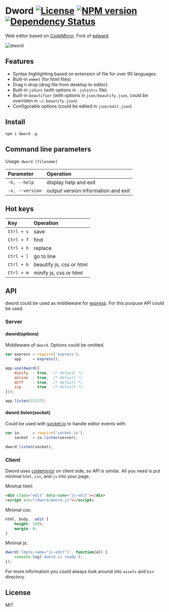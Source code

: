 Dword [![License][LicenseIMGURL]][LicenseURL] [![NPM version][NPMIMGURL]][NPMURL] [![Dependency Status][DependencyStatusIMGURL]][DependencyStatusURL]
=======
[NPMIMGURL]:                https://img.shields.io/npm/v/dword.svg?style=flat
[BuildStatusIMGURL]:        https://img.shields.io/travis/coderaiser/dword/master.svg?style=flat
[DependencyStatusIMGURL]:   https://img.shields.io/gemnasium/coderaiser/dword.svg?style=flat
[LicenseIMGURL]:            https://img.shields.io/badge/license-MIT-317BF9.svg?style=flat
[NPM_INFO_IMG]:             https://nodei.co/npm/dword.png
[NPMURL]:                   https://npmjs.org/package/dword "npm"
[DependencyStatusURL]:      https://gemnasium.com/coderaiser/dword "Dependency Status"
[LicenseURL]:               https://tldrlegal.com/license/mit-license "MIT License"

Web editor based on [CodeMirror](http://codemirror.net).
Fork of [edward](https://github.com/cloudcmd/edward "Edward").

![dword](https://raw.githubusercontent.com/coderaiser/dword/master/img/dword.png "dword")

## Features
- Syntax highlighting based on extension of file for over 90 languages.
- Built-in `emmet` (for html files)
- Drag n drop (drag file from desktop to editor).
- Built-in `jshint` (with options in `.jshintrc` file)
- Built-in `beautifier` (with options in `json/beautify.json`, could be overriden in `~/.beautify.json`)
- Configurable options (could be edited in `json/edit.json`)

## Install

```
npm i dword -g
```

## Command line parameters

Usage: `dword [filename]`

|Parameter              |Operation
|:----------------------|:--------------------------------------------
| `-h, --help`          | display help and exit
| `-v, --version`       | output version information and exit

## Hot keys
|Key                    |Operation
|:----------------------|:--------------------------------------------
| `Ctrl + s`            | save
| `Ctrl + f`            | find
| `Ctrl + h`            | replace
| `Ctrl + l`            | go to line
| `Ctrl + b`            | beautify js, css or html
| `Ctrl + m`            | minify js, css or html

## API
dword could be used as middleware for [express](http://expressjs.com "Express").
For this purpuse API could be used.

### Server

#### dword(options)
Middleware of `dword`. Options could be omitted.

```js
var express = require('express'),
    app     = express();

app.use(dword({
    minify  : true,  /* default */
    online  : true,  /* default */
    diff    : true,  /* default */
    zip     : true   /* default */
}));

app.listen(31337);
```

#### dword.listen(socket)
Could be used with [socket.io](http://socket.io "Socket.io") to handle editor events with.

```js
var io      = require('socket.io'),
    socket  = io.listen(server);

dword.listen(socket);
```

### Client
Dword uses [codemirror](http://codemirror.net/ "CodeMirror") on client side, so API is similar.
All you need is put minimal `html`, `css`, and `js` into your page.

Minimal html:

```html
<div class="edit" data-name="js-edit"></div>
<script src="/dword/dword.js"></script>
```

Minimal css:

```css
html, body, .edit {
    height: 100%;
    margin: 0;
}
```

Minimal js:
```js
dword('[data-name="js-edit"]', function(el) {
    console.log('dword is ready');
});
```
For more information you could always look around into `assets` and `bin` directory.

## License

MIT

